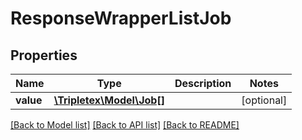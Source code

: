 # ResponseWrapperListJob

## Properties
Name | Type | Description | Notes
------------ | ------------- | ------------- | -------------
**value** | [**\Tripletex\Model\Job[]**](Job.md) |  | [optional] 

[[Back to Model list]](../README.md#documentation-for-models) [[Back to API list]](../README.md#documentation-for-api-endpoints) [[Back to README]](../README.md)


